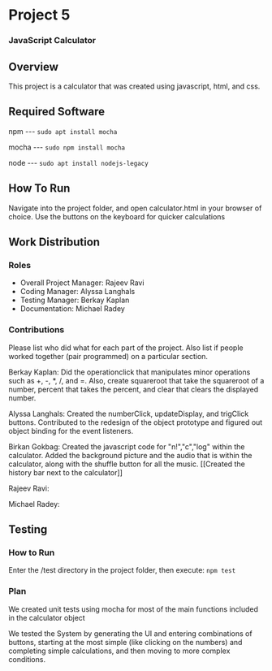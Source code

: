 # Project 5
### JavaScript Calculator

## Overview
This project is a calculator that was created using javascript, html, and css.

## Required Software
npm --- `sudo apt install mocha`

mocha --- `sudo npm install mocha`

node --- `sudo apt install nodejs-legacy`


## How To Run
Navigate into the project folder, and open calculator.html in your browser of choice.
Use the buttons on the keyboard for quicker calculations

## Work Distribution
### Roles
* Overall Project Manager: Rajeev Ravi
* Coding Manager: Alyssa Langhals
* Testing Manager: Berkay Kaplan  
* Documentation: Michael Radey

### Contributions
Please list who did what for each part of the project.
Also list if people worked together (pair programmed) on a particular section.

Berkay Kaplan: Did the operationclick that manipulates minor operations such as +, -, *, /, and =. Also, create squareroot that take the squareroot of a number, percent that takes the percent, and clear that clears the displayed number.  

Alyssa Langhals: Created the numberClick, updateDisplay, and trigClick buttons. Contributed to the redesign of the object prototype and figured out object binding for the event listeners.

Birkan Gokbag: Created the javascript code for "n!","c","log" within the calculator. Added the background picture and the audio that is within the calculator, along with the shuffle button for all the music. [[Created the history bar next to the calculator]]

Rajeev Ravi:

Michael Radey:


## Testing
### How to Run
Enter the /test directory in the project folder, then execute:
`npm test`
### Plan
We created unit tests using mocha for most of the main functions included in the calculator object

We tested the System by generating the UI and entering combinations of buttons, starting at the most simple (like clicking on the numbers) and completing simple calculations, and then moving to more complex conditions.
